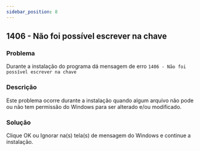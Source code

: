 ```yaml
---
sidebar_position: 8
---
```


## 1406 - Não foi possível escrever na chave

### Problema

Durante a instalação do programa dá mensagem de erro `1406 -
Não foi possível escrever na chave`

### Descrição

Este problema ocorre durante a instalação quando algum arquivo
não pode ou não tem permissão do Windows para ser alterado e/ou
modificado.

### Solução

Clique OK ou Ignorar na(s) tela(s) de mensagem do Windows e
continue a instalação.